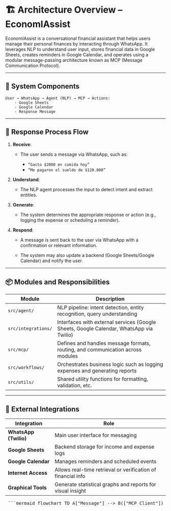 # 🏗️ Architecture Overview – EconomIAssist
EconomIAssist is a conversational financial assistant that helps users manage their personal finances by interacting through WhatsApp. It leverages NLP to understand user input, stores financial data in Google Sheets, creates reminders in Google Calendar, and operates using a modular message-passing architecture known as MCP (Message Communication Protocol).

---
## 🧱 System Components
```
User → WhatsApp → Agent (NLP) → MCP → Actions:
    - Google Sheets
    - Google Calendar
    - Response Message
```
---

## 🔁 Response Process Flow

1.  **Receive**:

    * The user sends a message via WhatsApp, such as:

        * ```“Gasto $2000 en comida hoy”```
        * ```“Me pagaron el sueldo de $120.000”```

2. **Understand**:

    * The NLP agent processes the input to detect intent and extract entities.

3. **Generate**:

    * The system determines the appropriate response or action (e.g., logging the expense or scheduling a reminder).

4. **Respond**:

    * A message is sent back to the user via WhatsApp with a confirmation or relevant information.

    * The system may also update a backend (Google Sheets/Google Calendar) and notify the user.

---

## 📦 Modules and Responsibilities

Module|Description
---|---
```src/agent/```| NLP pipeline: intent detection, entity recognition, query understanding
```src/integrations/```|Interfaces with external services (Google Sheets, Google Calendar, WhatsApp via Twilio)
```src/mcp/```|	Defines and handles message formats, routing, and communication across modules
```src/workflows/```|	Orchestrates business logic such as logging expenses and generating reports
```src/utils/```|	Shared utility functions for formatting, validation, etc.


---

## 🔌 External Integrations

Integration|	Role
---|---
**WhatsApp (Twilio)**	|Main user interface for messaging
**Google Sheets**	|Backend storage for income and expense logs
**Google Calendar**	|Manages reminders and scheduled events
**Internet Access**	|Allows real-time retrieval or verification of financial info
**Graphical Tools**	|Generate statistical graphs and reports for visual insight
<pre> ```mermaid flowchart TD A["Message"] --> B(["MCP Client"]) B <--> D(["MCP Server"]) B --> C["Response"] D <--> E(["RAG"]) D <--> F(["User DB"]) D <--> G(["Internet"]) D <--> H(["Google Calendar"]) A:::Aqua C:::Pine E:::Class_03 F:::Pine H:::Class_02 classDef Aqua stroke-width:1px, stroke-dasharray:none, stroke:#46EDC8, fill:#DEFFF8, color:#378E7A classDef Class_01 stroke:#00C853, color:#FFFFFF, stroke-width:4px, stroke-dasharray:0, fill:#15e46b classDef Class_02 stroke:#2962FF, fill:#5581f9, color:#FFFFFF classDef Pine stroke-width:1px, stroke-dasharray:none, stroke:#254336, fill:#27654A, color:#FFFFFF classDef Class_03 stroke:#AA00FF, fill:#c250fb ``` </pre>
